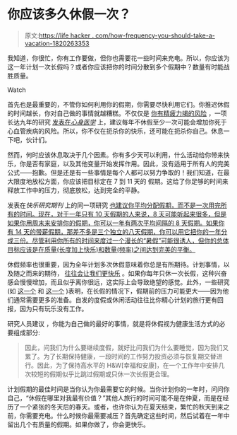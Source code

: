 # 你应该多久休假一次？

> 原文:[https://life hacker . com/how-frequency-you-should-take-a-vacation-1820263353](https://lifehacker.com/how-frequently-should-you-take-a-vacation-1820263353)

我知道，你很忙，你有工作要做，但你也需要花一些时间来充电。所以，你应该为这一年计划一次长假吗？或者你应该把你的时间分散到多个假期中？数量有时能战胜质量。

Watch

首先也是最重要的，不管你如何利用你的假期，你需要尽快利用它们。你推迟休假的时间越长，你对自己做的事情就越糟糕。不仅仅是 [你有精疲力竭的风险](http://www.tandfonline.com/doi/abs/10.1080/10615806.2003.10382974) ，一项长达九年的研究 [发表在*心身医学*](http://journals.lww.com/psychosomaticmedicine/Abstract/2000/09000/Are_Vacations_Good_for_Your_Health__The_9_Year.3.aspx) 上，建议每年不休假至少一次可能会增加你死于心血管疾病的风险。所以，你不仅在扼杀你的快乐，还可能在扼杀你自己。休息一下吧，伙计们。

然而，何时应该休息取决于几个因素。你有多少天可以利用，什么活动给你带来快乐，你是否有家庭，以及其他变量开始发挥作用。因此，没有适用于所有人的完美公式——抱歉。但是还是有一些事情是每个人都可以努力争取的！我们知道，在最大限度地放松方面，你应该把目标定在 7 到 11 天的 假期。这给了你足够的时间来释放工作中的压力，彻底放松，达到完全的平静。

发表在*快乐研究期刊* 上的同一项研究 [也建议你平均分配假期，而不是一次用完所有的时间。现在，对于一年只有 10 天假期的人来说，8 天可能听起来很多，但是如果你用周末来安排你的假期，你可以一年有两次平均间隔的 8 天假期。如果你有 14 天的带薪假期，那差不多是三个独立的八天假期，你可以用它把你的一年分成三份。尽管利用你所有的时间来度过一个漫长的“暑假”可能很诱人，但你的总体目标应该是在质量(长度加上快乐)和数量(频率)之间达到完美的平衡。](https://link.springer.com/article/10.1007/s10902-012-9345-3)

休假频率也很重要，因为全年计划多次休假意味着你总是有所期待。计划事情，以及随之而来的期待， [往往会让我们更快乐](https://lifehacker.com/what-to-do-when-you-have-a-travel-itch-you-can-t-scratc-1768126886#_ga=2.62820079.2142249012.1509977473-392757988.1502389723) 。如果你每年只休一次长假，这种兴奋感会慢慢增加，而且似乎离你很远，这实际上会导致绝望的感觉。此外，一些研究(如 [这一个](http://amp.aom.org/content/14/2/58.short) 和 [这一个](http://www.tandfonline.com/doi/abs/10.1080/01490400.2013.739875) )表明，在长假的情况下，假期前的压力可能更大——因为他们通常需要更多的准备。自发的度假或休闲活动往往比你精心计划的旅行更有回报，因为只有玩乐没有工作。

研究人员建议 ，你能为自己做的最好的事情，就是将休假视为健康生活方式的必要组成部分:

> 因此，问我们为什么要继续度假，就好比问我们为什么要睡觉，因为我们又累了。为了长期保持健康，一段时间的工作努力投资必须与恢复期交替进行。因此，为了保持高水平的 H&W[幸福和安康]，在一个工作年中安排几次较短的假期似乎比跳过假期或只休一次长假更合理。

计划假期的最佳时间是当你认为你最需要它的时候。当你计划你的一年时，问问你自己，“休假在哪里对我最有价值？”其他人旅行的时间可能不是在仲夏，而是在经历了一个紧张的冬天后的春天。或者，也许你认为在夏天结束，繁忙的秋天到来之前，你需要充电。什么时候你最需要减压？首先确定这些时间，然后试着在一年中留出几个有质量的假期。如果你做了，你会更快乐。